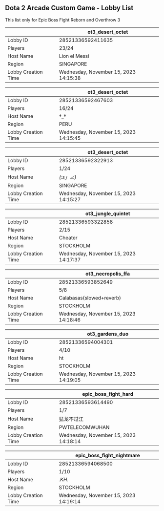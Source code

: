 ## Dota 2 Arcade Custom Game - Lobby List

This list only for Epic Boss Fight Reborn and Overthrow 3

|  | ot3_desert_octet |
| ------ | ------ |
| Lobby ID | 28521336592411635 |
| Players | 23/24 |
| Host Name | Lion el Messi |
| Region | SINGAPORE |
| Lobby Creation Time | Wednesday, November 15, 2023 14:15:38 |


|  | ot3_desert_octet |
| ------ | ------ |
| Lobby ID | 28521336592467603 |
| Players | 16/24 |
| Host Name | †_† |
| Region | PERU |
| Lobby Creation Time | Wednesday, November 15, 2023 14:15:45 |


|  | ot3_desert_octet |
| ------ | ------ |
| Lobby ID | 28521336592322913 |
| Players | 1/24 |
| Host Name | _(:з」∠)_ |
| Region | SINGAPORE |
| Lobby Creation Time | Wednesday, November 15, 2023 14:15:27 |


|  | ot3_jungle_quintet |
| ------ | ------ |
| Lobby ID | 28521336593322858 |
| Players | 2/15 |
| Host Name | Cheater |
| Region | STOCKHOLM |
| Lobby Creation Time | Wednesday, November 15, 2023 14:17:37 |


|  | ot3_necropolis_ffa |
| ------ | ------ |
| Lobby ID | 28521336593852649 |
| Players | 5/8 |
| Host Name | Calabasas(slowed+reverb) |
| Region | STOCKHOLM |
| Lobby Creation Time | Wednesday, November 15, 2023 14:18:46 |


|  | ot3_gardens_duo |
| ------ | ------ |
| Lobby ID | 28521336594004301 |
| Players | 4/10 |
| Host Name | ht |
| Region | STOCKHOLM |
| Lobby Creation Time | Wednesday, November 15, 2023 14:19:05 |


|  | epic_boss_fight_hard |
| ------ | ------ |
| Lobby ID | 28521336593614490 |
| Players | 1/7 |
| Host Name | 猛龙不过江 |
| Region | PWTELECOMWUHAN |
| Lobby Creation Time | Wednesday, November 15, 2023 14:18:14 |


|  | epic_boss_fight_nightmare |
| ------ | ------ |
| Lobby ID | 28521336594068500 |
| Players | 1/10 |
| Host Name | _.KH._ |
| Region | STOCKHOLM |
| Lobby Creation Time | Wednesday, November 15, 2023 14:19:14 |


